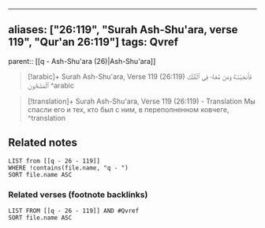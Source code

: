 
---
aliases: ["26:119", "Surah Ash-Shu'ara, verse 119", "Qur'an 26:119"]
tags: Qvref
---

parent:: [[q - Ash-Shu'ara (26)|Ash-Shu'ara]]

> [!arabic]+ Surah Ash-Shu'ara, Verse 119 (26:119)
> <span class="quran-arabic">فَأَنجَيْنَـٰهُ وَمَن مَّعَهُۥ فِى ٱلْفُلْكِ ٱلْمَشْحُونِ</span>
^arabic

> [!translation]+ Surah Ash-Shu'ara, Verse 119 (26:119) - Translation
> Мы спасли его и тех, кто был с ним, в переполненном ковчеге,
^translation



## Related notes
```dataview
LIST from [[q - 26 - 119]]
WHERE !contains(file.name, "q - ")
SORT file.name ASC
```

### Related verses (footnote backlinks)
```dataview
LIST FROM [[q - 26 - 119]] AND #Qvref
SORT file.name ASC
```


